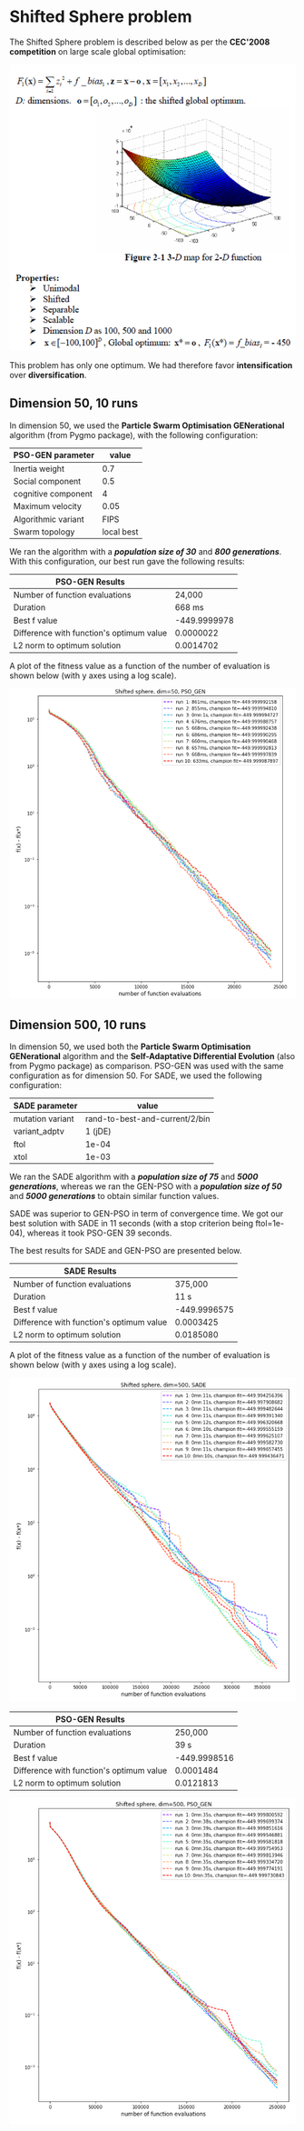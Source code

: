 # Shifted Sphere problem
The Shifted Sphere problem is described below as per the **CEC'2008 competition** on large scale global optimisation:

![](shifted-sphere-problem.png)

This problem has only one optimum. We had therefore favor **intensification** over **diversification**.

## Dimension 50, 10 runs
In dimension 50, we used the **Particle Swarm Optimisation GENerational** algorithm (from Pygmo package), with the following configuration:

|PSO-GEN parameter|value|
|------------|-----|
|Inertia weight|0.7|
|Social component|0.5|
|cognitive component|4|
|Maximum velocity|0.05|
|Algorithmic variant|FIPS|
|Swarm topology|local best|

We ran the algorithm with a ***population size of 30*** and ***800 generations***. With this configuration, our best run gave the following results:

|PSO-GEN Results| |
|------------|-----|
|Number of function evaluations|24,000|
|Duration|668 ms|
|Best f value|-449.9999978|
|Difference with function's optimum value|0.0000022|
|L2 norm to optimum solution|0.0014702|

A plot of the fitness value as a function of the number of evaluation is shown below (with y axes using a log scale).

![](shifted-sphere-50-GEN-PSO-log.png)

## Dimension 500, 10 runs
In dimension 50, we used both the **Particle Swarm Optimisation GENerational** algorithm and the **Self-Adaptative Differential Evolution** (also from Pygmo package) as comparison. PSO-GEN was used with the same configuration as for dimension 50. For SADE, we used the following configuration:

|SADE parameter|value|
|------------|-----|
|mutation variant|rand-to-best-and-current/2/bin|
|variant_adptv|1 (jDE)|
|ftol|1e-04|
|xtol|1e-03|

We ran the SADE algorithm with a ***population size of 75*** and ***5000 generations***, whereas we ran the GEN-PSO with a ***population size of 50*** and ***5000 generations*** to obtain similar function values.

SADE was superior to GEN-PSO in term of convergence time. We got our best solution with SADE in 11 seconds (with a stop criterion being ftol=1e-04), whereas it took PSO-GEN 39 seconds.

The best results for SADE and GEN-PSO are presented below.

|SADE Results| |
|------------|-----|
|Number of function evaluations|375,000|
|Duration|11 s|
|Best f value|-449.9996575|
|Difference with function's optimum value|0.0003425|
|L2 norm to optimum solution|0.0185080|

A plot of the fitness value as a function of the number of evaluation is shown below (with y axes using a log scale).

![](shifted-sphere-500-SADE-log.png)

|PSO-GEN Results| |
|------------|-----|
|Number of function evaluations|250,000|
|Duration|39 s|
|Best f value|-449.9998516|
|Difference with function's optimum value|0.0001484|
|L2 norm to optimum solution|0.0121813|


![](shifted-sphere-500-GEN-PSO-log.png)
